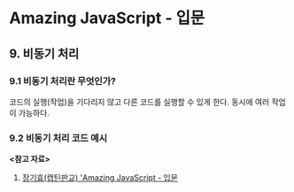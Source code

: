 # Amazing JavaScript - 입문

## 9. 비동기 처리

### 9.1 비동기 처리란 무엇인가?

코드의 실행(작업)을 기다리지 않고 다른 코드를 실행할 수 있게 한다. 동시에 여러 작업이 가능하다.

### 9.2 비동기 처리 코드 예시

**<참고 자료>**

1. [장기효(캡틴판교) 'Amazing JavaScript - 입문](https://inf.run/z9PHU)
